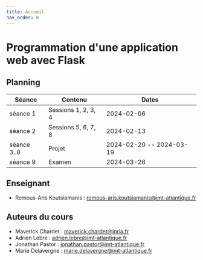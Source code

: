 ```yaml
---
title: Accueil
nav_order: 0
---
```


# Programmation d'une application web avec Flask

<!-- **Soutenances en B218 !** -->

## Planning

| Séance      | Contenu              | Dates                    |
|-------------|----------------------|--------------------------|
| séance 1    | Sessions 1, 2, 3, 4  | 2024-02-06               |
| séance 2    | Sessions 5, 6, 7, 8  | 2024-02-13               |
| séance 3..8 | Projet               | 2024-02-20 -- 2024-03-19 |
| séance 9    | Examen               | 2024-03-26               |


## Enseignant

- Remous-Aris Koutsiamanis : remous-aris.koutsiamanis@imt-atlantique.fr

## Auteurs du cours

- Maverick Chardet : maverick.chardet@inria.fr
- Adrien Lebre : adrien.lebre@imt-atlantique.fr
- Jonathan Pastor : jonathan.pastor@imt-atlantique.fr
- Marie Delavergne : marie.delavergne@imt-atlantique.fr
